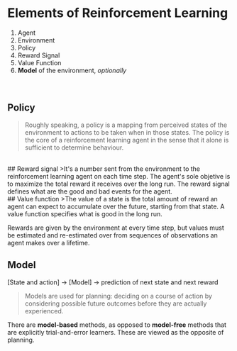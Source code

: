 # Elements of Reinforcement Learning

1. Agent
2. Environment
3. Policy
4. Reward Signal
5. Value Function
6. **Model** of the environment, _optionally_
</br></br></br>
## Policy
> Roughly speaking, a policy is a mapping from perceived states of the environment to actions to be taken
when in those states. The policy is the core of a reinforcement learning agent in the sense that it alone is sufficient to determine behaviour.
</br>
## Reward signal
>It's a number sent from the environment to the reinforcement learning agent on each time step. The agent's sole objetive is to maximize the total reward it receives over the long run. The reward signal defines what are the good and bad events for the agent.
</br>
## Value function
>The value of a state is the total amount of reward an agent can expect to accumulate over the future, starting from that state. A value function specifies what is good in the long run.

Rewards are given by the environment at every time step, but values must be estimated and re-estimated over from sequences of observations an agent makes over a lifetime.

## Model
[State and action] &rarr; [Model] &rarr; prediction of next state and next reward
> Models are used for planning: deciding on a course of action by considering possible future outcomes before they are actually experienced.

There are **model-based** methods, as opposed to **model-free** methods that are explicitly trial-and-error learners. These are viewed as the opposite of planning.